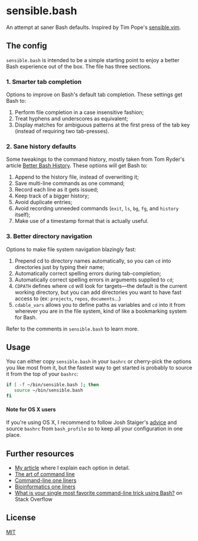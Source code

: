 # sensible.bash

An attempt at saner Bash defaults. Inspired by Tim Pope's [sensible.vim](https://github.com/tpope/vim-sensible).

## The config

`sensible.bash` is intended to be a simple starting point to enjoy a better Bash experience out of the box. The file has three sections.

### 1. Smarter tab completion

Options to improve on Bash's default tab completion. These settings get Bash to:

1. Perform file completion in a case insensitive fashion;
2. Treat hyphens and underscores as equivalent;
3. Display matches for ambiguous patterns at the first press of the tab key (instead of requiring two tab-presses).

### 2. Sane history defaults

Some tweakings to the command history, mostly taken from Tom Ryder's article [Better Bash History](http://blog.sanctum.geek.nz/better-bash-history/). These options will get Bash to:

1. Append to the history file, instead of overwriting it;
2. Save multi-line commands as one command;
3. Record each line as it gets issued;
4. Keep track of a bigger history;
5. Avoid duplicate entries;
6. Avoid recording unneeded commands (`exit`, `ls`, `bg`, `fg`, and `history` itself);
7. Make use of a timestamp format that is actually useful.

### 3. Better directory navigation

Options to make file system navigation blazingly fast:

1. Prepend cd to directory names automatically, so you can `cd` into directories just by typing their name;
2. Automatically correct spelling errors during tab-completion;
3. Automatically correct spelling errors in arguments supplied to `cd`;
4. `CDPATH` defines where `cd` will look for targets—the default is the current working directory, but you can add directories you want to have fast access to (ex: `projects`, `repos`, `documents`...)
5. `cdable_vars` allows you to define paths as variables and `cd` into it from wherever you are in the file system, kind of like a bookmarking system for Bash.

Refer to the comments in `sensible.bash`  to learn more.

## Usage

You can either copy `sensible.bash` in your `bashrc` or cherry-pick the options you like most from it, but the fastest way to get started is probably to source it from the top of your `bashrc`:

```bash
if [ -f ~/bin/sensible.bash ]; then
   source ~/bin/sensible.bash
fi
```

#### Note for OS X users

If you're using OS X, I recommend to follow Josh Staiger's [advice](http://www.joshstaiger.org/archives/2005/07/bash_profile_vs.html) and source `bashrc` from `bash_profile` so to keep all your configuration in one place.

## Further resources

- [My article](http://mrzool.cc/writing/sensible-bash/) where I explain each option in detail.
- [The art of command line](https://github.com/jlevy/the-art-of-command-line)
- [Command-line one liners](http://arturoherrero.com/command-line-one-liners/)
- [Bioinformatics one liners](https://github.com/stephenturner/oneliners)
- [What is your single most favorite command-line trick using Bash?](http://stackoverflow.com/questions/68372/what-is-your-single-most-favorite-command-line-trick-using-bash) on Stack Overflow

## License

[MIT](https://opensource.org/licenses/MIT)
